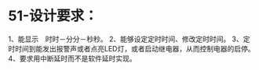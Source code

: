 # 51-设计要求：
1、能显示　时时－分分－秒秒。
2、能够设定定时时间、修改定时时间。
3、定时时间到能发出报警声或者点亮LED灯，或者启动继电器，从而控制电器的启停。
4、要求用中断延时而不是软件延时实现。
